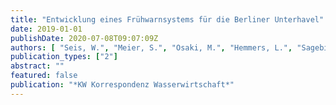 ```yaml
---
title: "Entwicklung eines Frühwarnsystems für die Berliner Unterhavel"
date: 2019-01-01
publishDate: 2020-07-08T09:07:09Z
authors: [ "Seis, W.", "Meier, S.", "Osaki, M.", "Hemmers, L.", "Sagebiel, D.", "Hoppe, S.", "Köhler, A.", "Gnirß, R.", "Rouault, P.", "Szewzyk, R. G." ]
publication_types: ["2"]
abstract: ""
featured: false
publication: "*KW Korrespondenz Wasserwirtschaft*"
---
```


